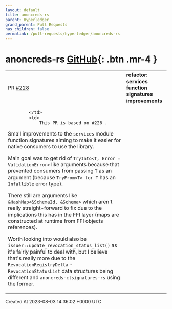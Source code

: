 ```yaml
---
layout: default
title: anoncreds-rs
parent: Hyperledger
grand_parent: Pull Requests
has_children: false
permalink: /pull-requests/hyperledger/anoncreds-rs
---
```


# anoncreds-rs <span class="fs-3 right-align">[GitHub](https://github.com/hyperledger/anoncreds-rs){: .btn .mr-4 }</span>


<div>
    <table>
        <tr>
            <td>
                PR <a href="https://github.com/hyperledger/anoncreds-rs/pull/228" class=".btn">#228</a>
            </td>
            <td>
                <b>
                    refactor: services function signatures improvements
                </b>
            </td>
        </tr>
        <tr>
            <td>
                
            </td>
            <td>
                This PR is based on #226 .

Small improvements to the `services` module function signatures aiming to make it easier for native consumers to use the library.

Main goal was to get rid of `TryInto<T, Error = ValidationError>` like arguments because that prevented consumers from passing `T` as an argument (because `TryFrom<T> for T` has an `Infallible` error type).

There still are arguments like `&HashMap<&SchemaId, &Schema>` which aren't really straight-forward to fix due to the implications this has in the FFI layer (maps are constructed at runtime from FFI objects references).

Worth looking into would also be `issuer::update_revocation_status_list()` as it's fairly painful to deal with, but I believe that's really more due to the `RevocationRegistryDelta` - `RevocationStatusList` data structures being different and `anoncreds-clsignatures-rs` using the former.
            </td>
        </tr>
    </table>
    <div class="right-align">
        Created At 2023-08-03 14:36:02 +0000 UTC
    </div>
</div>


